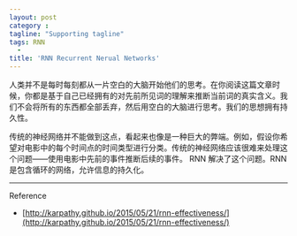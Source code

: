 ```yaml
---
layout: post
category :
tagline: "Supporting tagline"
tags: RNN
  -
title: 'RNN Recurrent Nerual Networks'
---
```

人类并不是每时每刻都从一片空白的大脑开始他们的思考。在你阅读这篇文章时候，你都是基于自己已经拥有的对先前所见词的理解来推断当前词的真实含义。我们不会将所有的东西都全部丢弃，然后用空白的大脑进行思考。我们的思想拥有持久性。

传统的神经网络并不能做到这点，看起来也像是一种巨大的弊端。例如，假设你希望对电影中的每个时间点的时间类型进行分类。传统的神经网络应该很难来处理这个问题——使用电影中先前的事件推断后续的事件。
RNN 解决了这个问题。RNN 是包含循环的网络，允许信息的持久化。

---


<!--more-->


Reference
 + [http://karpathy.github.io/2015/05/21/rnn-effectiveness/](http://karpathy.github.io/2015/05/21/rnn-effectiveness/)
